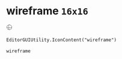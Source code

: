 # wireframe `16x16`
<img src="/img/wireframe.png" width=16 height=16>

``` CSharp
EditorGUIUtility.IconContent("wireframe")
```
```
wireframe
```
